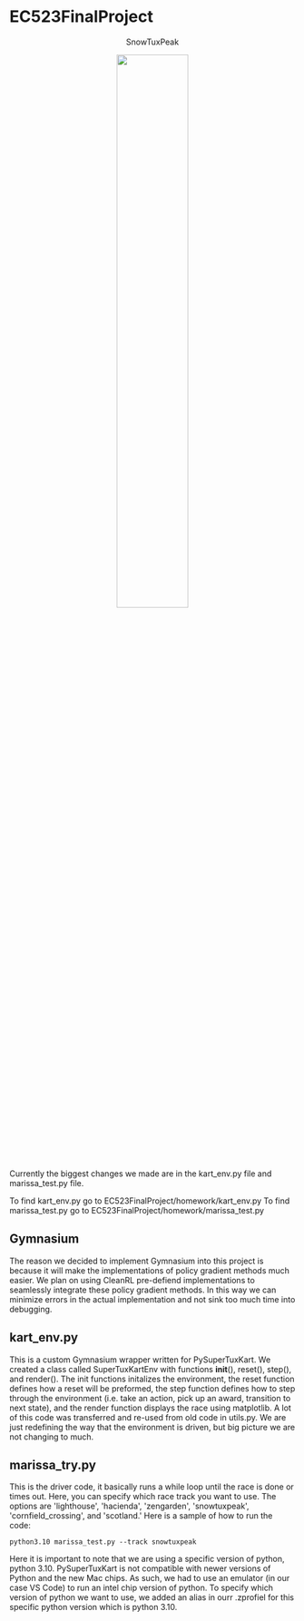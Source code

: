 # EC523FinalProject

<p align="center">
SnowTuxPeak
<p align="center">
<img src="./images/IMG_1.jpg" width="50%">
</p>
</p>


Currently the biggest changes we made are in the kart_env.py file and marissa_test.py file.

To find kart_env.py go to EC523FinalProject/homework/kart_env.py
To find marissa_test.py go to EC523FinalProject/homework/marissa_test.py

## Gymnasium
The reason we decided to implement Gymnasium into this project is because it will make the implementations of policy gradient methods much easier. We plan on using CleanRL pre-defiend implementations to seamlessly integrate these policy gradient methods. In this way we can minimize errors in the actual implementation and not sink too much time into debugging.

## kart_env.py

This is a custom Gymnasium wrapper written for PySuperTuxKart. We created a class called SuperTuxKartEnv with functions __init__(), reset(), step(), and render(). The init functions initalizes the environment, the reset function defines how a reset will be preformed, the step function defines how to step through the environment (i.e. take an action, pick up an award, transition to next state), and the render function displays the race using matplotlib. A lot of this code was transferred and re-used from old code in utils.py. We are just redefining the way that the environment is driven, but big picture we are not changing to much. 

## marissa_try.py

This is the driver code, it basically runs a while loop until the race is done or times out. Here, you can specify which race track you want to use. The options are 'lighthouse', 'hacienda', 'zengarden', 'snowtuxpeak', 'cornfield_crossing', and 'scotland.' Here is a sample of how to run the code:
```
python3.10 marissa_test.py --track snowtuxpeak
```
 Here it is important to note that we are using a specific version of python, python 3.10. PySuperTuxKart is not compatible with newer versions of Python and the new Mac chips. As such, we had to use an emulator (in our case VS Code) to run an intel chip version of python. To specify which version of python we want to use, we added an alias in ourr .zprofiel for this specific python version which is python 3.10.
